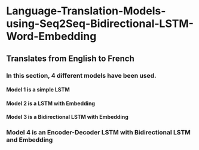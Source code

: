 # Language-Translation-Models-using-Seq2Seq-Bidirectional-LSTM-Word-Embedding

## Translates from English to French

### In this section, 4 different models have been used.

#### Model 1 is a simple LSTM
#### Model 2 is a LSTM with Embedding
#### Model 3 is a Bidirectional LSTM with Embedding
### Model 4 is an Encoder-Decoder LSTM with Bidirectional LSTM and Embedding
